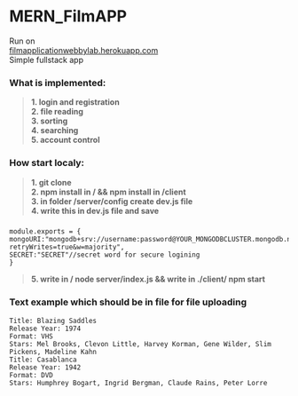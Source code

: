 # MERN_FilmAPP
Run on  
[filmapplicationwebbylab.herokuapp.com](https://filmapplicationwebbylab.herokuapp.com/)  
Simple fullstack app
### What is implemented:
>**1. login and registration**  
>**2. file reading**  
>**3. sorting**  
>**4. searching**  
>**5. account control**  

 
### How start localy:
>**1. git clone**  
>**2. npm install in / && npm install in /client**  
>**3. in folder /server/config create dev.js file**  
>**4. write this in dev.js file and save**  
### 
    module.exports = {
    mongoURI:"mongodb+srv://username:password@YOUR_MONGODBCLUSTER.mongodb.net/YOUR_MONGOD_COLLECTION?retryWrites=true&w=majority",
    SECRET:"SECRET"//secret word for secure logining
    }
>**5. write in / node server/index.js && write in ./client/ npm start**  




### Text example which should be in file for file uploading
 
    Title: Blazing Saddles
    Release Year: 1974
    Format: VHS
    Stars: Mel Brooks, Clevon Little, Harvey Korman, Gene Wilder, Slim Pickens, Madeline Kahn
    Title: Casablanca
    Release Year: 1942
    Format: DVD
    Stars: Humphrey Bogart, Ingrid Bergman, Claude Rains, Peter Lorre
